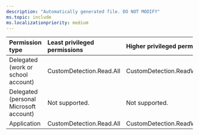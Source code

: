 ```yaml
---
description: "Automatically generated file. DO NOT MODIFY"
ms.topic: include
ms.localizationpriority: medium
---
```


|Permission type|Least privileged permissions|Higher privileged permissions|
|:---|:---|:---|
|Delegated (work or school account)|CustomDetection.Read.All|CustomDetection.ReadWrite.All|
|Delegated (personal Microsoft account)|Not supported.|Not supported.|
|Application|CustomDetection.Read.All|CustomDetection.ReadWrite.All|

